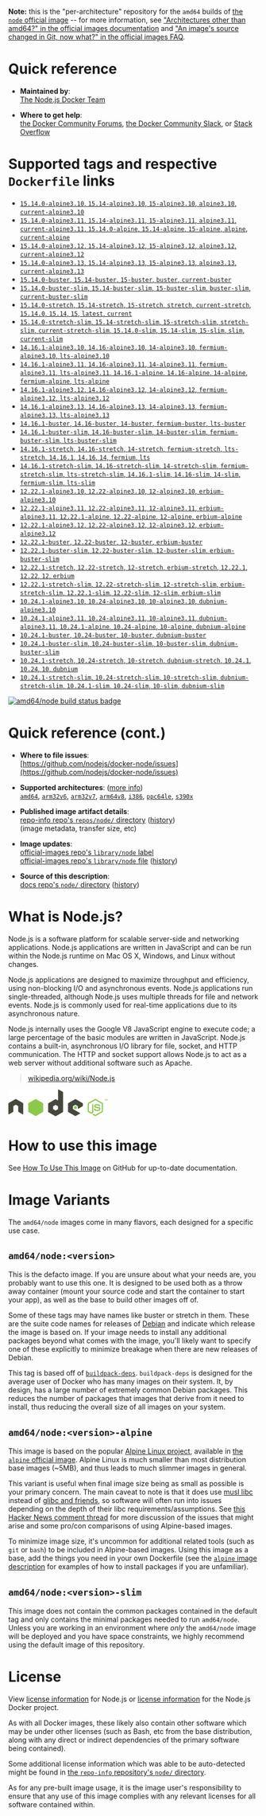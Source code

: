 <!--

********************************************************************************

WARNING:

    DO NOT EDIT "node/README.md"

    IT IS AUTO-GENERATED

    (from the other files in "node/" combined with a set of templates)

********************************************************************************

-->

**Note:** this is the "per-architecture" repository for the `amd64` builds of [the `node` official image](https://hub.docker.com/_/node) -- for more information, see ["Architectures other than amd64?" in the official images documentation](https://github.com/docker-library/official-images#architectures-other-than-amd64) and ["An image's source changed in Git, now what?" in the official images FAQ](https://github.com/docker-library/faq#an-images-source-changed-in-git-now-what).

# Quick reference

-	**Maintained by**:  
	[The Node.js Docker Team](https://github.com/nodejs/docker-node)

-	**Where to get help**:  
	[the Docker Community Forums](https://forums.docker.com/), [the Docker Community Slack](https://dockr.ly/slack), or [Stack Overflow](https://stackoverflow.com/search?tab=newest&q=docker)

# Supported tags and respective `Dockerfile` links

-	[`15.14.0-alpine3.10`, `15.14-alpine3.10`, `15-alpine3.10`, `alpine3.10`, `current-alpine3.10`](https://github.com/nodejs/docker-node/blob/31246f5f779cafa0930a1db04bd00d875d6a940d/15/alpine3.10/Dockerfile)
-	[`15.14.0-alpine3.11`, `15.14-alpine3.11`, `15-alpine3.11`, `alpine3.11`, `current-alpine3.11`, `15.14.0-alpine`, `15.14-alpine`, `15-alpine`, `alpine`, `current-alpine`](https://github.com/nodejs/docker-node/blob/31246f5f779cafa0930a1db04bd00d875d6a940d/15/alpine3.11/Dockerfile)
-	[`15.14.0-alpine3.12`, `15.14-alpine3.12`, `15-alpine3.12`, `alpine3.12`, `current-alpine3.12`](https://github.com/nodejs/docker-node/blob/31246f5f779cafa0930a1db04bd00d875d6a940d/15/alpine3.12/Dockerfile)
-	[`15.14.0-alpine3.13`, `15.14-alpine3.13`, `15-alpine3.13`, `alpine3.13`, `current-alpine3.13`](https://github.com/nodejs/docker-node/blob/31246f5f779cafa0930a1db04bd00d875d6a940d/15/alpine3.13/Dockerfile)
-	[`15.14.0-buster`, `15.14-buster`, `15-buster`, `buster`, `current-buster`](https://github.com/nodejs/docker-node/blob/31246f5f779cafa0930a1db04bd00d875d6a940d/15/buster/Dockerfile)
-	[`15.14.0-buster-slim`, `15.14-buster-slim`, `15-buster-slim`, `buster-slim`, `current-buster-slim`](https://github.com/nodejs/docker-node/blob/31246f5f779cafa0930a1db04bd00d875d6a940d/15/buster-slim/Dockerfile)
-	[`15.14.0-stretch`, `15.14-stretch`, `15-stretch`, `stretch`, `current-stretch`, `15.14.0`, `15.14`, `15`, `latest`, `current`](https://github.com/nodejs/docker-node/blob/31246f5f779cafa0930a1db04bd00d875d6a940d/15/stretch/Dockerfile)
-	[`15.14.0-stretch-slim`, `15.14-stretch-slim`, `15-stretch-slim`, `stretch-slim`, `current-stretch-slim`, `15.14.0-slim`, `15.14-slim`, `15-slim`, `slim`, `current-slim`](https://github.com/nodejs/docker-node/blob/31246f5f779cafa0930a1db04bd00d875d6a940d/15/stretch-slim/Dockerfile)
-	[`14.16.1-alpine3.10`, `14.16-alpine3.10`, `14-alpine3.10`, `fermium-alpine3.10`, `lts-alpine3.10`](https://github.com/nodejs/docker-node/blob/31246f5f779cafa0930a1db04bd00d875d6a940d/14/alpine3.10/Dockerfile)
-	[`14.16.1-alpine3.11`, `14.16-alpine3.11`, `14-alpine3.11`, `fermium-alpine3.11`, `lts-alpine3.11`, `14.16.1-alpine`, `14.16-alpine`, `14-alpine`, `fermium-alpine`, `lts-alpine`](https://github.com/nodejs/docker-node/blob/31246f5f779cafa0930a1db04bd00d875d6a940d/14/alpine3.11/Dockerfile)
-	[`14.16.1-alpine3.12`, `14.16-alpine3.12`, `14-alpine3.12`, `fermium-alpine3.12`, `lts-alpine3.12`](https://github.com/nodejs/docker-node/blob/31246f5f779cafa0930a1db04bd00d875d6a940d/14/alpine3.12/Dockerfile)
-	[`14.16.1-alpine3.13`, `14.16-alpine3.13`, `14-alpine3.13`, `fermium-alpine3.13`, `lts-alpine3.13`](https://github.com/nodejs/docker-node/blob/31246f5f779cafa0930a1db04bd00d875d6a940d/14/alpine3.13/Dockerfile)
-	[`14.16.1-buster`, `14.16-buster`, `14-buster`, `fermium-buster`, `lts-buster`](https://github.com/nodejs/docker-node/blob/31246f5f779cafa0930a1db04bd00d875d6a940d/14/buster/Dockerfile)
-	[`14.16.1-buster-slim`, `14.16-buster-slim`, `14-buster-slim`, `fermium-buster-slim`, `lts-buster-slim`](https://github.com/nodejs/docker-node/blob/31246f5f779cafa0930a1db04bd00d875d6a940d/14/buster-slim/Dockerfile)
-	[`14.16.1-stretch`, `14.16-stretch`, `14-stretch`, `fermium-stretch`, `lts-stretch`, `14.16.1`, `14.16`, `14`, `fermium`, `lts`](https://github.com/nodejs/docker-node/blob/31246f5f779cafa0930a1db04bd00d875d6a940d/14/stretch/Dockerfile)
-	[`14.16.1-stretch-slim`, `14.16-stretch-slim`, `14-stretch-slim`, `fermium-stretch-slim`, `lts-stretch-slim`, `14.16.1-slim`, `14.16-slim`, `14-slim`, `fermium-slim`, `lts-slim`](https://github.com/nodejs/docker-node/blob/31246f5f779cafa0930a1db04bd00d875d6a940d/14/stretch-slim/Dockerfile)
-	[`12.22.1-alpine3.10`, `12.22-alpine3.10`, `12-alpine3.10`, `erbium-alpine3.10`](https://github.com/nodejs/docker-node/blob/31246f5f779cafa0930a1db04bd00d875d6a940d/12/alpine3.10/Dockerfile)
-	[`12.22.1-alpine3.11`, `12.22-alpine3.11`, `12-alpine3.11`, `erbium-alpine3.11`, `12.22.1-alpine`, `12.22-alpine`, `12-alpine`, `erbium-alpine`](https://github.com/nodejs/docker-node/blob/31246f5f779cafa0930a1db04bd00d875d6a940d/12/alpine3.11/Dockerfile)
-	[`12.22.1-alpine3.12`, `12.22-alpine3.12`, `12-alpine3.12`, `erbium-alpine3.12`](https://github.com/nodejs/docker-node/blob/31246f5f779cafa0930a1db04bd00d875d6a940d/12/alpine3.12/Dockerfile)
-	[`12.22.1-buster`, `12.22-buster`, `12-buster`, `erbium-buster`](https://github.com/nodejs/docker-node/blob/31246f5f779cafa0930a1db04bd00d875d6a940d/12/buster/Dockerfile)
-	[`12.22.1-buster-slim`, `12.22-buster-slim`, `12-buster-slim`, `erbium-buster-slim`](https://github.com/nodejs/docker-node/blob/31246f5f779cafa0930a1db04bd00d875d6a940d/12/buster-slim/Dockerfile)
-	[`12.22.1-stretch`, `12.22-stretch`, `12-stretch`, `erbium-stretch`, `12.22.1`, `12.22`, `12`, `erbium`](https://github.com/nodejs/docker-node/blob/31246f5f779cafa0930a1db04bd00d875d6a940d/12/stretch/Dockerfile)
-	[`12.22.1-stretch-slim`, `12.22-stretch-slim`, `12-stretch-slim`, `erbium-stretch-slim`, `12.22.1-slim`, `12.22-slim`, `12-slim`, `erbium-slim`](https://github.com/nodejs/docker-node/blob/31246f5f779cafa0930a1db04bd00d875d6a940d/12/stretch-slim/Dockerfile)
-	[`10.24.1-alpine3.10`, `10.24-alpine3.10`, `10-alpine3.10`, `dubnium-alpine3.10`](https://github.com/nodejs/docker-node/blob/31246f5f779cafa0930a1db04bd00d875d6a940d/10/alpine3.10/Dockerfile)
-	[`10.24.1-alpine3.11`, `10.24-alpine3.11`, `10-alpine3.11`, `dubnium-alpine3.11`, `10.24.1-alpine`, `10.24-alpine`, `10-alpine`, `dubnium-alpine`](https://github.com/nodejs/docker-node/blob/31246f5f779cafa0930a1db04bd00d875d6a940d/10/alpine3.11/Dockerfile)
-	[`10.24.1-buster`, `10.24-buster`, `10-buster`, `dubnium-buster`](https://github.com/nodejs/docker-node/blob/31246f5f779cafa0930a1db04bd00d875d6a940d/10/buster/Dockerfile)
-	[`10.24.1-buster-slim`, `10.24-buster-slim`, `10-buster-slim`, `dubnium-buster-slim`](https://github.com/nodejs/docker-node/blob/31246f5f779cafa0930a1db04bd00d875d6a940d/10/buster-slim/Dockerfile)
-	[`10.24.1-stretch`, `10.24-stretch`, `10-stretch`, `dubnium-stretch`, `10.24.1`, `10.24`, `10`, `dubnium`](https://github.com/nodejs/docker-node/blob/31246f5f779cafa0930a1db04bd00d875d6a940d/10/stretch/Dockerfile)
-	[`10.24.1-stretch-slim`, `10.24-stretch-slim`, `10-stretch-slim`, `dubnium-stretch-slim`, `10.24.1-slim`, `10.24-slim`, `10-slim`, `dubnium-slim`](https://github.com/nodejs/docker-node/blob/31246f5f779cafa0930a1db04bd00d875d6a940d/10/stretch-slim/Dockerfile)

[![amd64/node build status badge](https://img.shields.io/jenkins/s/https/doi-janky.infosiftr.net/job/multiarch/job/amd64/job/node.svg?label=amd64/node%20%20build%20job)](https://doi-janky.infosiftr.net/job/multiarch/job/amd64/job/node/)

# Quick reference (cont.)

-	**Where to file issues**:  
	[https://github.com/nodejs/docker-node/issues](https://github.com/nodejs/docker-node/issues)

-	**Supported architectures**: ([more info](https://github.com/docker-library/official-images#architectures-other-than-amd64))  
	[`amd64`](https://hub.docker.com/r/amd64/node/), [`arm32v6`](https://hub.docker.com/r/arm32v6/node/), [`arm32v7`](https://hub.docker.com/r/arm32v7/node/), [`arm64v8`](https://hub.docker.com/r/arm64v8/node/), [`i386`](https://hub.docker.com/r/i386/node/), [`ppc64le`](https://hub.docker.com/r/ppc64le/node/), [`s390x`](https://hub.docker.com/r/s390x/node/)

-	**Published image artifact details**:  
	[repo-info repo's `repos/node/` directory](https://github.com/docker-library/repo-info/blob/master/repos/node) ([history](https://github.com/docker-library/repo-info/commits/master/repos/node))  
	(image metadata, transfer size, etc)

-	**Image updates**:  
	[official-images repo's `library/node` label](https://github.com/docker-library/official-images/issues?q=label%3Alibrary%2Fnode)  
	[official-images repo's `library/node` file](https://github.com/docker-library/official-images/blob/master/library/node) ([history](https://github.com/docker-library/official-images/commits/master/library/node))

-	**Source of this description**:  
	[docs repo's `node/` directory](https://github.com/docker-library/docs/tree/master/node) ([history](https://github.com/docker-library/docs/commits/master/node))

# What is Node.js?

Node.js is a software platform for scalable server-side and networking applications. Node.js applications are written in JavaScript and can be run within the Node.js runtime on Mac OS X, Windows, and Linux without changes.

Node.js applications are designed to maximize throughput and efficiency, using non-blocking I/O and asynchronous events. Node.js applications run single-threaded, although Node.js uses multiple threads for file and network events. Node.js is commonly used for real-time applications due to its asynchronous nature.

Node.js internally uses the Google V8 JavaScript engine to execute code; a large percentage of the basic modules are written in JavaScript. Node.js contains a built-in, asynchronous I/O library for file, socket, and HTTP communication. The HTTP and socket support allows Node.js to act as a web server without additional software such as Apache.

> [wikipedia.org/wiki/Node.js](https://en.wikipedia.org/wiki/Node.js)

![logo](https://raw.githubusercontent.com/docker-library/docs/01c12653951b2fe592c1f93a13b4e289ada0e3a1/node/logo.png)

# How to use this image

See [How To Use This Image](https://github.com/nodejs/docker-node/blob/master/README.md#how-to-use-this-image) on GitHub for up-to-date documentation.

# Image Variants

The `amd64/node` images come in many flavors, each designed for a specific use case.

## `amd64/node:<version>`

This is the defacto image. If you are unsure about what your needs are, you probably want to use this one. It is designed to be used both as a throw away container (mount your source code and start the container to start your app), as well as the base to build other images off of.

Some of these tags may have names like buster or stretch in them. These are the suite code names for releases of [Debian](https://wiki.debian.org/DebianReleases) and indicate which release the image is based on. If your image needs to install any additional packages beyond what comes with the image, you'll likely want to specify one of these explicitly to minimize breakage when there are new releases of Debian.

This tag is based off of [`buildpack-deps`](https://hub.docker.com/_/buildpack-deps/). `buildpack-deps` is designed for the average user of Docker who has many images on their system. It, by design, has a large number of extremely common Debian packages. This reduces the number of packages that images that derive from it need to install, thus reducing the overall size of all images on your system.

## `amd64/node:<version>-alpine`

This image is based on the popular [Alpine Linux project](https://alpinelinux.org), available in [the `alpine` official image](https://hub.docker.com/_/alpine). Alpine Linux is much smaller than most distribution base images (~5MB), and thus leads to much slimmer images in general.

This variant is useful when final image size being as small as possible is your primary concern. The main caveat to note is that it does use [musl libc](https://musl.libc.org) instead of [glibc and friends](https://www.etalabs.net/compare_libcs.html), so software will often run into issues depending on the depth of their libc requirements/assumptions. See [this Hacker News comment thread](https://news.ycombinator.com/item?id=10782897) for more discussion of the issues that might arise and some pro/con comparisons of using Alpine-based images.

To minimize image size, it's uncommon for additional related tools (such as `git` or `bash`) to be included in Alpine-based images. Using this image as a base, add the things you need in your own Dockerfile (see the [`alpine` image description](https://hub.docker.com/_/alpine/) for examples of how to install packages if you are unfamiliar).

## `amd64/node:<version>-slim`

This image does not contain the common packages contained in the default tag and only contains the minimal packages needed to run `amd64/node`. Unless you are working in an environment where *only* the `amd64/node` image will be deployed and you have space constraints, we highly recommend using the default image of this repository.

# License

View [license information](https://github.com/nodejs/node/blob/master/LICENSE) for Node.js or [license information](https://github.com/nodejs/docker-node/blob/master/LICENSE) for the Node.js Docker project.

As with all Docker images, these likely also contain other software which may be under other licenses (such as Bash, etc from the base distribution, along with any direct or indirect dependencies of the primary software being contained).

Some additional license information which was able to be auto-detected might be found in [the `repo-info` repository's `node/` directory](https://github.com/docker-library/repo-info/tree/master/repos/node).

As for any pre-built image usage, it is the image user's responsibility to ensure that any use of this image complies with any relevant licenses for all software contained within.
